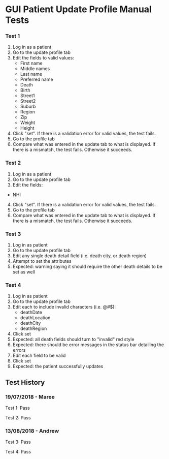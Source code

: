 # GUI Patient Update Profile Manual Tests

### Test 1
1. Log in as a patient
2. Go to the update profile tab
3. Edit the fields to valid values:
    * First name
    * Middle names
    * Last name
    * Preferred name
    * Death
    * Birth
    * Street1
    * Street2
    * Suburb
    * Region
    * Zip
    * Weight
    * Height
4. Click "set". If there is a validation error for valid values, the test fails.
5. Go to the profile tab
6. Compare what was entered in the update tab to what is displayed. If there is a mismatch, the test fails. Otherwise it succeeds.

### Test 2
1. Log in as a patient
2. Go to the update profile tab
3. Edit the fields:
* NHI
4. Click "set". If there is a validation error for valid values, the test fails.
5. Go to the profile tab
6. Compare what was entered in the update tab to what is displayed. If there is a mismatch, the test fails. Otherwise it succeeds.

### Test 3
1. Log in as patient
2. Go to the update profile tab
3. Edit any single death detail field (i.e. death city, or death region)
4. Attempt to set the attributes
5. Expected: warning saying it should require the other death details to be set as well

### Test 4
1. Log in as patient
2. Go to the update profile tab
3. Edit each to include invalid characters (i.e. @#$):
    * deathDate
    * deathLocation
    * deathCity
    * deathRegion
4. Click set
5. Expected: all death fields should turn to "invalid" red style
6. Expected: there should be error messages in the status bar detailing the errors
7. Edit each field to be valid
8. Click set
9. Expected: the patient successfully updates

## Test History

### 19/07/2018 - Maree

Test 1: Pass

Test 2: Pass

### 13/08/2018 - Andrew

Test 3: Pass

Test 4: Pass